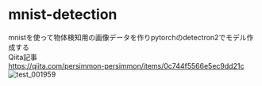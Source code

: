 # mnist-detection
mnistを使って物体検知用の画像データを作りpytorchのdetectron2でモデル作成する  
Qiita記事  
https://qiita.com/persimmon-persimmon/items/0c744f5566e5ec9dd21c
![test_001959](https://user-images.githubusercontent.com/68593989/150249759-d3ef7125-54fe-4b7f-8f22-21dfe3a36ec3.jpg)
